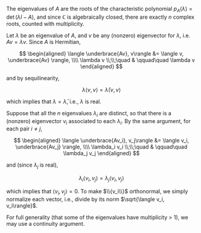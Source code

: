 The eigenvalues of $A$ are the roots of the characteristic polynomial $p_A(\lambda) = \det(\lambda I - A)$, and since $\mathbb{C}$ is algebraically closed, there are exactly $n$ complex roots, counted with multiplicity.

Let $\lambda$ be an eigenvalue of $A$, and $v$ be any (nonzero) eigenvector for $\lambda$, i.e. $Av = \lambda v$. Since $A$ is Hermitian,

$$
\begin{aligned}
\langle \underbrace{Av}, v\rangle &= \langle v, \underbrace{Av} \rangle, \\\\
\lambda v \\;\\;\quad & \qquad\quad \lambda v
\end{aligned}
$$

and by sequilinearity,

$$
\lambda \langle v, v\rangle = \bar{\lambda} \langle v, v\rangle
$$

which implies that $\lambda = \bar{\lambda}$, i.e., $\lambda$ is real.

Suppose that all the $n$ eigenvalues $\lambda_i$ are distinct, so that there is a (nonzero) eigenvector $v_i$ associated to each $\lambda_i$. By the same argument, for each pair $i \neq j$,

$$
\begin{aligned}
\langle \underbrace{Av_i}, v_j\rangle &= \langle v_i, \underbrace{Av_j} \rangle, \\\\
\lambda_i v_i \\;\\;\quad & \qquad\quad \lambda_j v_j
\end{aligned}
$$

and (since $\lambda_j$ is real),

$$
\lambda_i \langle v_i, v_j\rangle = \lambda_j \langle v_i, v_j\rangle
$$

which implies that $\langle v_i, v_j\rangle = 0$. To make $\\{v_i\\}$ orthonormal, we simply normalize each vector, i.e., divide by its norm $\sqrt{\langle v_i, v_i\rangle}$.

For full generality (that some of the eigenvalues have multiplicity > 1), we may use a continuity argument.
